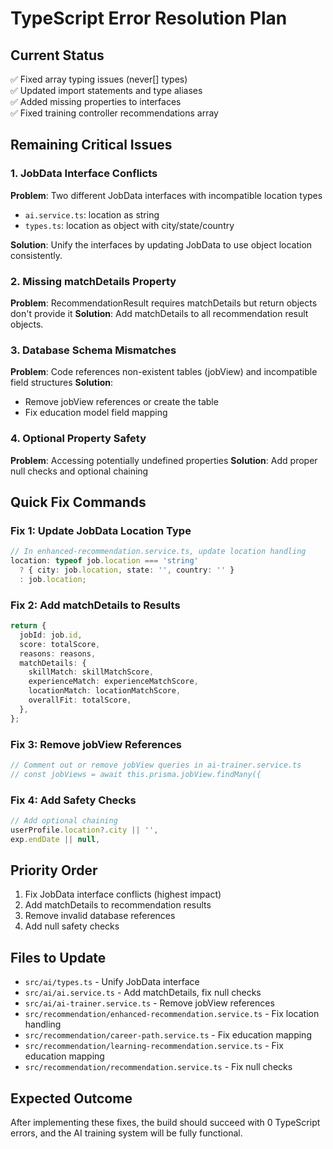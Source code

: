 # TypeScript Error Resolution Plan

## Current Status

✅ Fixed array typing issues (never[] types)  
✅ Updated import statements and type aliases  
✅ Added missing properties to interfaces  
✅ Fixed training controller recommendations array

## Remaining Critical Issues

### 1. JobData Interface Conflicts

**Problem**: Two different JobData interfaces with incompatible location types

- `ai.service.ts`: location as string
- `types.ts`: location as object with city/state/country

**Solution**: Unify the interfaces by updating JobData to use object location consistently.

### 2. Missing matchDetails Property

**Problem**: RecommendationResult requires matchDetails but return objects don't provide it
**Solution**: Add matchDetails to all recommendation result objects.

### 3. Database Schema Mismatches

**Problem**: Code references non-existent tables (jobView) and incompatible field structures
**Solution**:

- Remove jobView references or create the table
- Fix education model field mapping

### 4. Optional Property Safety

**Problem**: Accessing potentially undefined properties
**Solution**: Add proper null checks and optional chaining

## Quick Fix Commands

### Fix 1: Update JobData Location Type

```typescript
// In enhanced-recommendation.service.ts, update location handling
location: typeof job.location === 'string'
  ? { city: job.location, state: '', country: '' }
  : job.location;
```

### Fix 2: Add matchDetails to Results

```typescript
return {
  jobId: job.id,
  score: totalScore,
  reasons: reasons,
  matchDetails: {
    skillMatch: skillMatchScore,
    experienceMatch: experienceMatchScore,
    locationMatch: locationMatchScore,
    overallFit: totalScore,
  },
};
```

### Fix 3: Remove jobView References

```typescript
// Comment out or remove jobView queries in ai-trainer.service.ts
// const jobViews = await this.prisma.jobView.findMany({
```

### Fix 4: Add Safety Checks

```typescript
// Add optional chaining
userProfile.location?.city || '',
exp.endDate || null,
```

## Priority Order

1. Fix JobData interface conflicts (highest impact)
2. Add matchDetails to recommendation results
3. Remove invalid database references
4. Add null safety checks

## Files to Update

- `src/ai/types.ts` - Unify JobData interface
- `src/ai/ai.service.ts` - Add matchDetails, fix null checks
- `src/ai/ai-trainer.service.ts` - Remove jobView references
- `src/recommendation/enhanced-recommendation.service.ts` - Fix location handling
- `src/recommendation/career-path.service.ts` - Fix education mapping
- `src/recommendation/learning-recommendation.service.ts` - Fix education mapping
- `src/recommendation/recommendation.service.ts` - Fix null checks

## Expected Outcome

After implementing these fixes, the build should succeed with 0 TypeScript errors, and the AI training system will be fully functional.
